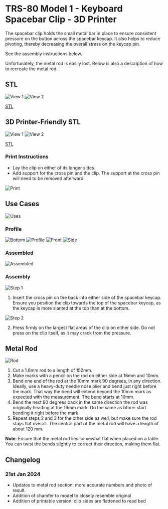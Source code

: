 # TRS-80 Model 1 - Keyboard Spacebar Clip - 3D Printer

The spacebar clip holds the small metal bar in place to ensure consistent pressure on the button across the spacebar keycap. It also helps to reduce pivoting, thereby decreasing the overall stress on the keycap pin. 

See the assembly instructions below.

Unfortunately, the metal rod is easily lost. Below is also a description of how to recreate the metal rod.

## STL

![View 1](Images/Keyboard_Spacebar_Clip_1.png)
![View 2](Images/Keyboard_Spacebar_Clip_2.png)

[STL](Keyboard_Spacebar_Clip.stl)

## 3D Printer-Friendly STL

![View 1](Images/Keyboard_Spacebar_Clip_Printable_1.png)
![View 2](Images/Keyboard_Spacebar_Clip_Printable_2.png)

[STL](Keyboard_Spacebar_Clip_Printable.stl)

### Print Instructions

- Lay the clip on either of its longer sides.
- Add support for the cross pin and the clip. The support at the cross pin will need to be removed afterward.

![Print](Images/Print.png)

## Use Cases

![Uses](Images/IMG_1184_Small.png)

### Profile 

![Bottom](Images/IMG_1180_Small.png)
![Profile](Images/IMG_1181_Small.png)
![Front](Images/IMG_1182_Small.png)
![Side](Images/IMG_1183_Small.png)

### Assembled

![Assembled](Images/IMG_1211_Small.png)

### Assembly

![Step 1](Images/IMG_1185_Small.png)

1. Insert the cross pin on the back into either side of the spacebar keycap. Ensure you position the clip towards the top of the spacebar keycap, as the keycap is more slanted at the top than at the bottom.

![Step 2](Images/IMG_1186_Small.png)

2. Press firmly on the largest flat areas of the clip on either side. Do not press on the clip itself, as it may crack from the pressure.

## Metal Rod

![Rod](Images/IMG_Rod_Small.png)

1. Cut a 1.6mm rod to a length of 152mm.
2. Make marks with a pencil on the rod on either side at 16mm and 10mm.
3. Bend one end of the rod at the 10mm mark 90 degrees, in any direction. Ideally, use a heavy-duty needle nose plier and bend just right before the mark. That way the bend will extend beyond the 10mm mark as expected with the measurement. The bend starts at 10mm.
4. Bend the next 90 degrees back in the same direction the rod was originally heading at the 16mm mark. Do the same as bfore: start bending it right before the mark.
5. Repeat steps 2 and 3 for the other side as well, but make sure the rod stays flat overall. The central part of the metal rod will have a length of about 120 mm.

**Note**: Ensure that the metal rod lies somewhat flat when placed on a table. You can twist the bends slightly to correct their direction, making them flat.

## Changelog

### 21st Jan 2024

- Updates to metal rod section: more accurate numbers and photo of result.
- Addition of chamfer to model to closely resemble original
- Addition of printable version: clip sides are flattened to read bed